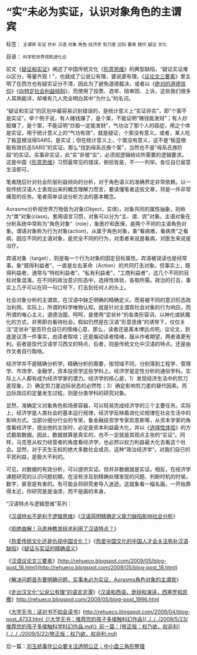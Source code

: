 # “实”未必为实证，认识对象角色的主谓宾

标签： `主谓宾` `实证` `状补` `汉语` `对象` `角色` `经济学` `剪刀差` `边际` `要素` `替代` `疑证` `文化` 

目录： `科学和世界观和进化论`

前文《[疑证和实证](../../../2009/5/19/疑证与实证的精确语义，及疑证从无.md)》阐述了中国传统文化《[形意思维](../../../2009/4/17/形意思维：科学类思维和哲学类思维的根本区别.md)》的典型缺陷，“疑证实证难以区分，等量齐观！”，也就成了公说公有理，婆说婆有理。《[议论文三要素](../../../2009/5/20/疑证与实证及汉议论文三要素论.md)》里主明了在西方也有疑实证分不清，因此为了避免道德裁决，或者以《[绝对的道德信仰](../../../2009/3/11/信仰，个人世界观的基础断言；不是绝对的道德标准.md)》《[向特定社会利益倾斜](../../../2009/4/5/传说中的“市场的不理性”.md)》，而使用了投票、选举、陪审团、上诉，这些我们很多人耳熟能详，却难有几人完全明白其中“为什么”的名词。

“疑证和实证”的区别中最容易识别错误的，是统计意义上“实证非实”，即“个案不是实证”。举个例子说，有人赌钱赚了，是个案，不能证明“赌钱能发财”；有人炒股赚了，是个案，不能证明“炒股一定能发财”，气功治了那个人的癌症，用之个体是实证，用于统计意义上的“气功有效”，就是疑证，个案没有意义。或者，某人吃了板蓝根没得SARS，是实证；但在统计意义上，个案没有意义，这不是“板蓝根能有效抗击SARS”的实证。那么“找到母系氏族个案”，当然也不是“母系氏族阶段”的实证。实事非实证，此“实”非彼“实”，必须视逻辑结论所需要的逻辑要求。这是中国《[形意思维](../../../2009/4/17/形意思维：科学类思维和哲学类思维的根本区别.md)》习惯最常见的错误，俯拾皆是，不一一列举。各位自已留意生活即可。

笔者随后针对社会阶层利益倾向的分析，对于角色语义的准确界定非常依赖。以一些传统汉语人士表现出来的概念理解力而言，要读懂笔者这些文章，将是一件非常痛苦的任务。笔者简单谈谈分析方法的基本概念。

Aorasms分析视世界万物皆为对象(Object，实体)，对象共同的属性抽象，则称为“类”对象(class)。套用语言习惯，对象可以分为“主、谓、宾”对象。主语对象在分析系统中常称为“角色对象”（role），象医疗和医保，是两个不同的主语角色对象。谓语对象称为行为对象(action)，从属于角色对象，象“看病难，看病贵”之看病，因应不同的主语对象，是完全不同的行为，对患者来说是看病，对医生来说是治疗。

宾语对象（target），则是每一个行为对象的固定目标属性。宾语被误读也是经常事。象“既得利益者”，一直是左右革命（Action）的共同打击对象。但事实上，既得利益者，通常与“特权利益者”，“私有利益者”，“工商利益者”，这几个不同的目标对象混淆。在不同的政治意识形态中，选择性体验，各取所需。政治的打击，事实上几乎可以在同一句口号下，打击到任何人的头上。

社会对象分析的主谓宾，在汉语中缺乏明确的精确定义。而易被不同的意识形态政治利用。实际上，所谓的科学唯物认知，就是针对主谓宾社会对象的行为响应。而所谓的唯心主义，道德治国，呵呵，是使用“定状补”的各类形容词，以神化或妖魔化的方式，非黑即白看待社会。假如仍然是在汉语“形意思维”的诱导下，仅仅关注“定状补”是否符合自已的情绪心意，那么，读者还是离本博远点吧。议论文，到底是议清一件事实，由读者取啥；还是煽动读者情绪，服从作者期望，两者谁更有利。前者是现代汉语学习西文的特点，后者，则是传统文化中汉语的特点。还是由作文者自行取啥。

经济学并不是精确分析学。精确分析的需要，按领域不同，分别落到工程学、管理学、市场学、金融学，资本投资学这些学科上。经济学是定性分析的通俗学科。实际上人人都有成为经济学家的潜力。经济学的核心是，1）发现经济生活中的剪刀差现象，2）确定剪刀差边际状态的必然性；3）确定影响剪刀差的替代因素。而边际效应的定量发生过程，则是分类学科的研究对象。



显然，准确定义对象角色和场景容器，可以轻易完成经济学的三个主要任务。实际上，经济学是人类社会的基本运行规律，经济学反映着进化论规律在社会生活中的影响方式。当部分细分行业的专家，象金融投资学专家凯恩斯等，从资本学家的角度看经济学，提出他的主张时，必定是资本利益最大化，并以《[选择性体验](../../../2009/4/4/期望，预期和选择性体验；有调查也没有发言权.md)》的方式截取数据。因此，数据就算是真实的，也不一定就是其观点主张的“实证”。同样，马克思从权力经营者的角度看经济学，也必然以权力利益最大化去看这个社会。显然，对于天生无权的绝大多数社会成员，这种“政治经济学”，对我们自已的平民利益，是极大不利的。



可见，对数据的有效分析，可以提供实证。但并非数据就是实证。相反，在经济学课题研究的认识问题初期，在没有涉及到精确处理发现的问题、判断时机的时侯。数字，甚至是有害的。有可能会将研究者导入迷途。这就象看一幅名画，一开始靠得太近，你研究是是油漆，而不是画的本身。



“汉语特点与逻辑思维”系列：

《[汉语特长不是利于逻辑思维](../../../2009/5/11/汉语特点不在于协助逻辑思维.md)》《[汉语简明精确定义能力缺陷影响社会分析](../../../2009/5/11/汉语特点不在于协助逻辑思维.md)》

《[拒绝曲解！马恩神教诡辩术利用了汉语特点？](../../../2009/5/12/汉语缺乏简明精确定义能力易被恶意曲解.md)》

《[热爱传统文化还是仇视中国文化？](../../../2009/5/15/热爱传统文化还是仇视中国文化？.md)》《[热爱中国文化的中国人才会关注弥补汉语缺陷](../../../2009/5/18/热爱中国文化的国人才会关注弥补汉语的缺陷.md)》《[疑证与实证的精确语义](../../../2009/5/19/疑证与实证的精确语义，及疑证从无.md)》

《[汉语议论文三要素](../../../2009/5/20/疑证与实证及汉议论文三要素论.md)》[http://rehueco.blogspot.com/2009/05/blog-post_18.html](http://rehueco.blogspot.com/2009/05/blog-post_18.html)

《[解决问题首先要明确问题，实事未必为实证，Aorasms角色对象的主谓宾](../../../2009/5/22/“实”未必为实证，认识对象角色的主谓宾.md)》

《[走出汉文化“公说公有理”的语言泥潭](../../../2009/5/25/走出汉文化“公说公有理”的语言泥潭.md)》《[汉语和西语，诡辩和演讲，西塞罗和凯撒](../../../2009/6/1/汉语和西语，诡辩和演讲，西塞罗和凯撒.md)》http://rehueco.blogspot.com/2009/05/blog-post_1996.html

《[大学无书：读对书不如会读书](../../../2009/5/24/大学无书：读对书，不如会读书.md)》http://rehueco.blogspot.com/2009/04/blog-post_4733.html《[大学无书：推荐您的孩子多接触科幻作品](../../../2009/5/23/推荐您的孩子多接触科学科幻作品.md)》前一篇：[修正版：权乃欲，权非利](../../../2009/5/22/修正版：权乃欲，权非利.md)

后一篇：[邓玉娇事件公众要关注透明公正；中小盘三角形整理](../../../2009/5/22/邓玉娇事件公众要关注透明公正；中小盘三角形整理.md)